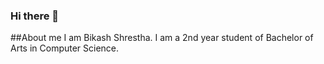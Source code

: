 ### Hi there 👋

##About me
 I am Bikash Shrestha. I am a 2nd year student of Bachelor of Arts in Computer Science.


<!-- ![Medium](https://user-images.githubusercontent.com/83506059/183006012-4897ecfe-c827-49bd-a9e9-87c8a1a78378.jpg) -->
